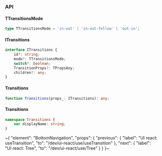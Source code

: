

### API

#### TTransitionsMode

```ts
type TTransitionsMode = 'in-out' | 'in-out-follow' | 'out-in';
```

#### ITransitions

```ts
interface ITransitions {
    id?: string;
    mode?: TTransitionsMode;
    switch?: boolean;
    TransitionProps?: TPropsAny;
    children?: any;
}
```

#### Transitions

```ts
function Transitions(props_: ITransitions): any;
```

#### Transitions

```ts
namespace Transitions {
    var displayName: string;
}
```


~{
  "element": "BottomNavigation",
  "props": {
    "previous": {
      "label": "UI react: useTransition",
      "to": "/dev/ui-react/use/useTransition"
    },
    "next": {
      "label": "UI react: Tree",
      "to": "/dev/ui-react/use/Tree"
    }
  }
}~
